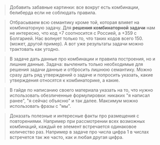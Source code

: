 > Добавить забавные картинки: все вокруг есть комбинации, белиберда если не соблюдать правила.

> Отбрасываем всю семантику кроме той, которая влияет на комбинаторную задачу. Для **решения комбинаторной задачи** нам не интересно, что код +7 соотносится с Россией, а +359 с Болгарией. Нас волнует только то, что таких кодов всего 150. (может, другой пример). А вот уже результаты задачи можно трактовать как угодно.

> В задаче дать данные про комбинации и правила построения, но и лишние данные. Задача: вычленить только необходимые для решения задачи данные и отбросить лишнюю семантику. Можно сразу дать ряд утверждений о задаче и попросить указать, какие утверждения относятся к комбинаторике, а какие.

> В гайде по написанию своего материала указать на то, что нужно использовать обезличенные формулировки: никаких "я написал ранее", "я сейчас объясню" и так далее. Максимум можно использовать фразы с "мы".

> Доказать полезные и интересные факты про размещения с повторениями. Например при рассмотрении всех возможных комбинаций, каждый ее элемент встречается одинаковое количество раз. Например в задаче про числа цифра 1 в числах встречется так же часто, как и любая другая цифра.